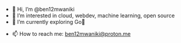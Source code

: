 - 👋 Hi, I’m @ben12mwaniki
- 👀 I’m interested in cloud, webdev, machine learning, open source
- 🌱 I’m currently exploring Go🤗
<!-- 💞️ I’m looking to collaborate on -->
- 📫 How to reach me: ben12mwaniki@proton.me

<!---
ben12mwaniki/ben12mwaniki is a ✨ special ✨ repository because its `README.md` (this file) appears on your GitHub profile.
You can click the Preview link to take a look at your changes.
--->
